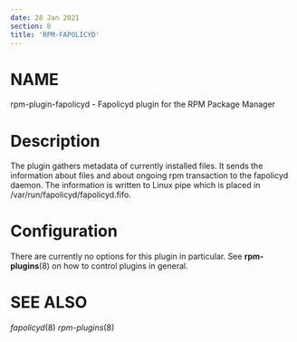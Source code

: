 ```yaml
---
date: 28 Jan 2021
section: 8
title: 'RPM-FAPOLICYD'
---
```


NAME
====

rpm-plugin-fapolicyd - Fapolicyd plugin for the RPM Package Manager

Description
===========

The plugin gathers metadata of currently installed files. It sends the
information about files and about ongoing rpm transaction to the
fapolicyd daemon. The information is written to Linux pipe which is
placed in /var/run/fapolicyd/fapolicyd.fifo.

Configuration
=============

There are currently no options for this plugin in particular. See
**rpm-plugins**(8) on how to control plugins in general.

SEE ALSO
========

*fapolicyd*(8) *rpm-plugins*(8)
